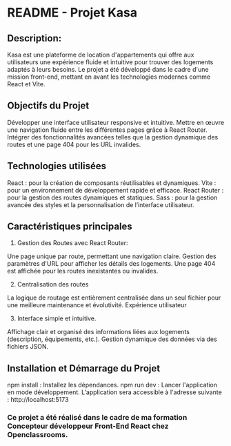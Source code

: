 # README - Projet Kasa

## Description:
Kasa est une plateforme de location d'appartements qui offre aux utilisateurs une expérience fluide et intuitive pour trouver des logements adaptés à leurs besoins. Le projet a été développé dans le cadre d'une mission front-end, mettant en avant les technologies modernes comme React et Vite.

## Objectifs du Projet
Développer une interface utilisateur responsive et intuitive.
Mettre en œuvre une navigation fluide entre les différentes pages grâce à React Router.
Intégrer des fonctionnalités avancées telles que la gestion dynamique des routes et une page 404 pour les URL invalides.

## Technologies utilisées
React : pour la création de composants réutilisables et dynamiques.
Vite : pour un environnement de développement rapide et efficace.
React Router : pour la gestion des routes dynamiques et statiques.
Sass : pour la gestion avancée des styles et la personnalisation de l’interface utilisateur.

## Caractéristiques principales
1. Gestion des Routes avec React Router:

Une page unique par route, permettant une navigation claire.
Gestion des paramètres d'URL pour afficher les détails des logements.
Une page 404 est affichée pour les routes inexistantes ou invalides.

2. Centralisation des routes

La logique de routage est entièrement centralisée dans un seul fichier pour une meilleure maintenance et évolutivité.
Expérience utilisateur

3. Interface simple et intuitive.

Affichage clair et organisé des informations liées aux logements (description, équipements, etc.).
Gestion dynamique des données via des fichiers JSON.

## Installation et Démarrage du Projet

npm install : Installez les dépendances.
npm run dev : Lancer l'application en mode développement.
L'application sera accessible à l'adresse suivante : http://localhost:5173


### Ce projet a été réalisé dans le cadre de ma formation Concepteur développeur Front-End React chez Openclassrooms.
